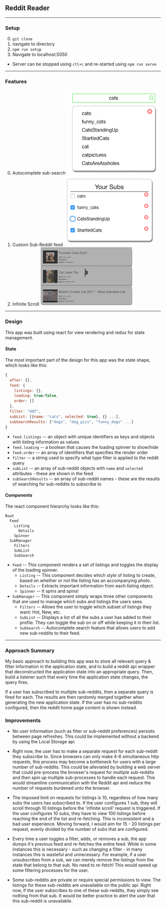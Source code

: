 ## Reddit Reader

---
### Setup

0. `git clone`
0. navigate to directory
0. `npm run setup`
0. Navigate to localhost:5050

* Server can be stopped using `ctl+c` and re-started using `npm run serve`

---

### Features

0. Autocomplete sub-search
![search](docs/search.png)
0. Custom Sub-Reddit feed
![search](docs/subs.png)
0. Infinite Scroll
![search](docs/infinite_scroll.png)

---
### Design

This app was built using react for view rendering and redux for state management.

#### State

The most important part of the design for this app was the state shape, which looks like this:


```js
{
  after: {},
  feed: {
    listings: {},
    loading: true/false,
    order: []
  },
  filter: "HOT",
  subList: [{name: "cats", selected: true}, {} ...],
  subSearchResults: ["dogs", "dog_pics", "funny_dogs" ...]
}
```

* `feed.listings` -- an object with unique identifiers as keys and objects with listing information as values
* `feed.loading` -- a boolean that causes the loading spinner to show/hide
* `feed.order` -- an array of identifiers that specifies the render order
* `filter` -- a string used to specify what type filter is applied to the reddit query
* `subList` -- an array of sub-reddit objects with `name` and `selected` attributes - these are shown in the feed
* `subSearchResults` -- an array of sub-reddit names - these are the results of searching for sub-reddits to subscribe to

#### Components

The react component hierarchy looks like this:

```
Root
  Feed
    Listing
      Details
    Spinner
  SubManager
    Filters
    SubList
    SubSearch
```

* `Feed` -- This component renders a set of listings and toggles the display of the loading spinner.
  * `Listing` -- This component decides which _style_ of listing to create, based on whether or not the listing has an accompanying photo.
  * `Details` -- Extracts important information from each listing object.
  * `Spinner` -- It spins and spins!
* `SubManager` -- This component simply wraps three other components that are used to manage which subs and listings the users sees.
  * `Filters` -- Allows the user to toggle which subset of listings they want: Hot, New, etc.
  * `SubList` -- Displays a list of all the subs a user has added to their profile. They can toggle the sub on or off while keeping it in their list.
  * `SubSearch` -- Autocomplete search feature that allows users to add new sub-reddits to their feed.

---

### Approach Summary

My basic approach to building this app was to store all relevant query & filter information in the application state, and to build a reddit api wrapper that deconstructed the application state into an appropriate query. Then, build a listener such that every time the application state changes, the query fires.

If a user has subscribed to multiple sub-reddits, then a separate query is fired for each. The results are then randomly merged together when generating the new application state. If the user has no sub-reddits configured, then the reddit home page content is shown instead.

### Improvements

* No user information (such as filter or sub-reddit preferences) persists between page refreshes. This could be implemented without a backend by using the Local Storage api.

* Right now, the user has to make a separate request for each sub-reddit they subscribe to. Since browsers can only make 4-6 simultaneous http requests, this process may become a bottleneck for users with a large number of sub-reddits. This could be alleviated by building a web server that could pre-process the browser's request for multiple sub-reddits and then spin up multiple sub-processes to handle each request. This would streamline communication with the Reddit api and reduce the number of requests burdened unto the browser.

* The imposed limit on requests for listings is 10, regardless of how many subs the users has subscribed to. If the user configures 1 sub, they will scroll through 10 listings before the 'infinite scroll' request is triggered. If the user configures 10 subs, they have to view 100 listings before reaching the end of the list and re-fetching. This is inconsistent and a bad user experience. Moving forward, I would aim for 15 - 20 listings per request, evenly divided by the number of subs that are configured.

* Every time a user toggles a filter, adds, or removes a sub, the app dumps it's previous feed and re-fetches the entire feed. While in some instances this is necessary - such as changing a filter - in many instances this is wasteful and unnecessary. For example, if a user unsubscribes from a sub, we can merely remove the listings from the state that belong to that sub. No need to re-fetch! This would speed up some filtering processes for the user.

* Some sub-reddits are private or require special permissions to view. The listings for these sub-reddits are unavailable on the public api. Right now, if the user subscribes to one of these sub-reddits, they simply see nothing from that sub. It would be better practice to alert the user that this sub-reddit is unavailable.
